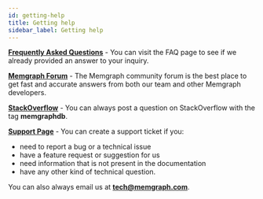 ```yaml
---
id: getting-help
title: Getting help
sidebar_label: Getting help
---
```


**[Frequently Asked Questions](./faq.md)** - You can visit the FAQ page to see if we already provided an answer to your inquiry.

**[Memgraph Forum](https://discourse.memgraph.com/)** - The Memgraph community forum is the best place to get fast and accurate answers from both our team and other Memgraph developers.

**[StackOverflow](https://stackoverflow.com/questions/tagged/memgraphdb)** - You can always post a question on StackOverflow with the tag **memgraphdb**.

**[Support Page](https://airtable.com/shrcmWpvn74kudboV)** - You can create a support ticket if you:
* need to report a bug or a technical issue
* have a feature request or suggestion for us
* need information that is not present in the documentation
* have any other kind of technical question.

You can also always email us at **[tech@memgraph.com](mailto:tech@memgraph.com)**.